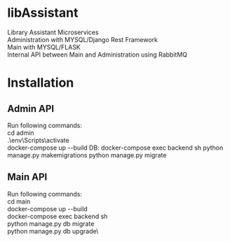 # libAssistant
Library Assistant Microservices \
Administration with MYSQL/Django Rest Framework \
Main with MYSQL/FLASK \
Internal API between Main and Administration using RabbitMQ

# Installation
## Admin API
Run following commands:\
cd admin\
.\env\Scripts\activate \
docker-compose up --build
DB:
docker-compose exec backend sh
python manage.py makemigrations
python manage.py migrate

## Main API
Run following commands:\
cd main\
docker-compose up --build\
docker-compose exec backend sh\
python manage.py db migrate\
python manage.py db upgrade\
